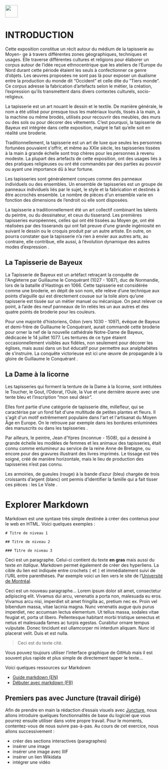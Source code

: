 <a href="https://juncture-digital.org"><img src="https://raw.githubusercontent.com/digitalArtHistory/recits-numeriques/main/images/btn_juncture.svg" style="height:40px"></a>

<param ve-config 
       title=" Les petites mains du Moyen Age : la mode des tapisseries et broderies" 
       banner="https://rmblf.files.wordpress.com/2019/10/tapisseriessl_produitevenement.png" 
       layout="vertical">

# INTRODUCTION

  Cette exposition constitue un récit autour du médium de la tapisserie au Moyen-  ge à travers différentes zones géographiques, techniques et usages. Elle traverse différentes cultures et religions pour élaborer un corpus autour de l’idée reçue ethnocentrique que les ateliers de l’Europe du Nord durant cette période étaient les seuls à confectionner ce genre d’objets. 
Les œuvres proposées ne sont pas là pour exposer un dualisme entre la production du monde dit “Occident” et celle dite du “Tiers monde”. Ce corpus adresse la fabrication d’artefacts selon le métier, la création, l’expression qu’ils transmettent dans divers contextes culturels, socio-religieux. 

La tapisserie est un art nouant le dessin et le textile. De manière générale, le nom a été utilisé pour presque tous les matériaux lourds, tissés à la main, à la machine ou même brodés, utilisés pour recouvrir des meubles, des murs ou des sols ou pour décorer des vêtements. C’est pourquoi, la tapisserie de Bayeux est intégrée dans cette exposition, malgré le fait qu’elle soit en réalité une broderie.

Traditionnellement, la tapisserie est un art de luxe que seules les personnes fortunées pouvaient s'offrir, et même au XXIe siècle, les tapisseries tissées à la main à grande échelle sont trop chères pour les personnes à revenu modeste. La plupart des artefacts de cette exposition, ont des usages liés à des pratiques religieuses ou ont été commandés par des parties au pouvoir ou ayant une importance dû à leur fortune. 

Les tapisseries sont généralement conçues comme des panneaux individuels ou des ensembles. Un ensemble de tapisseries est un groupe de panneaux individuels liés par le sujet, le style et la fabrication et destinés à être accrochés ensemble. Le nombre de pièces d'un ensemble varie en fonction des dimensions de l’endroit où elle sont disposées.

La tapisserie a traditionnellement été un art collectif combinant les talents du peintre, ou du dessinateur, et ceux du tisserand. Les premières tapisseries européennes, celles qui ont été tissées au Moyen  ge, ont été réalisées par des tisserands qui ont fait preuve d'une grande ingéniosité en suivant le dessin ou le croquis produit par un autre artiste. En outre, on pourra constater que la tapisserie n’a rien à envier aux autres arts, au contraire, elle contribue, elle aussi, à l’évolution dynamique des autres modes d’expression .

## La Tapisserie de Bayeux
La Tapisserie de Bayeux est un artéfact retraçant la conquête de l'Angleterre par Guillaume le Conquérant (1027 - 1087), duc de Normandie, lors de la bataille d'Hastings en 1066. Cette tapisserie est considérée comme une broderie, en dépit de son nom, elle relève d’une technique aux points d’aiguille qui est directement cousue sur la toile alors qu’une tapisserie est tissée sur un métier manuel ou mécanique. On peut relever ce point, à l’aide des neuf panneaux de lin reliés les un aux autres et des quatre points de broderie pour les couleurs.
<param ve-graphic 
  url="https://www.perseus-web.fr/nar6/uploads/tapisserie-de-bayeux-ok.jpg" 
  title="bayeux" />
  
  <param ve-iframe 
    src="https://www.bayeuxmuseum.com/la-tapisserie-de-bayeux/decouvrir-la-tapisserie-de-bayeux/explorer-la-tapisserie-de-bayeux-en-ligne/" />
   
Pour une majorité d’historiens, Odon (vers 1030 - 1097), évêque de Bayeux et demi-frère de Guillaume le Conquérant, aurait commandé cette broderie pour orner la nef de la nouvelle cathédrale Notre-Dame de Bayeux, dédicacée le 14 juillet 1077. Les tentures de ce type étaient occasionnellement visibles aux fidèles, non seulement pour décorer les églises, mais aussi dans un but éducatif pour permettre aux analphabètes de s’instruire. La conquête victorieuse est ici une œuvre de propagande à la gloire de Guillaume le Conquérant .
<param ve-image 
  manifest="https://gallica.bnf.fr/iiif/ark:/12148/btv1b7740786m/manifest.json" />

## La Dame à la licorne

Les tapisseries qui forment la tenture de la Dame à la licorne, sont intitulées le Toucher, le Gout, l’Odorat, l’Ouïe, la Vue et une dernière œuvre avec une tente bleu et l’inscription “mon seul désir”. 
<param ve-graphic 
  url="https://upload.wikimedia.org/wikipedia/commons/0/07/%28Toulouse%29_Le_toucher_%28La_Dame_%C3%A0_la_licorne%29_-_Mus%C3%A9e_de_Cluny_Paris.jpg" 
  title="Le toucher " />
  <param ve-graphic 
  url="https://upload.wikimedia.org/wikipedia/commons/f/fa/%28Toulouse%29_Le_Go%C3%BBt_%28La_Dame_%C3%A0_la_licorne%29_-_Mus%C3%A9e_de_Cluny_Paris.jpg" 
  title="Le goût " />
 <param ve-graphic 
  url="https://fr.wikipedia.org/wiki/La_Dame_%C3%A0_la_licorne#/media/Fichier:(Toulouse)_L'Odorat_(La_Dame_%C3%A0_la_licorne)_-_Mus%C3%A9e_de_Cluny_Paris.jpg" 
  title="L'odorat " />
 <param ve-graphic 
  url="https://fr.wikipedia.org/wiki/La_Dame_%C3%A0_la_licorne#/media/Fichier:(Toulouse)_L'Ou%C3%AFe_(La_Dame_%C3%A0_la_licorne)_-_Mus%C3%A9e_de_Cluny_Paris.jpg" 
  title="L'ouïe " />
  <param ve-graphic 
  url="https://fr.wikipedia.org/wiki/La_Dame_%C3%A0_la_licorne#/media/Fichier:(Toulouse)_Le_Vue_(La_Dame_%C3%A0_la_licorne)_-_Mus%C3%A9e_de_Cluny_Paris.jpg" 
  title="La vue " />
 <param ve-graphic 
  url="https://fr.wikipedia.org/wiki/La_Dame_%C3%A0_la_licorne#/media/Fichier:(Toulouse)_Mon_seul_d%C3%A9sir_(La_Dame_%C3%A0_la_licorne)_-_Mus%C3%A9e_de_Cluny_Paris.jpg" 
  title="à mon seul désir " />
 

Elles font partie d’une catégorie de tapisserie dite, millefleur, qui se caractérise par un fond fait d'une multitude de petites plantes et fleurs. Il s'agit d'un motif extrêmement populaire dans l'art et l'artisanat du Moyen Âge en Europe. On le retrouve par exemple dans les bordures enluminées des manuscrits ou dans les tapisseries .
<param ve-graphic 
  url="https://upload.wikimedia.org/wikipedia/commons/d/db/Cluny-Dame_%C3%A0_la_licorne-Detail_16.JPG" 
  title="mille fleur - détail à mon seul désir "/>

Par ailleurs, le peintre, Jean d’Ypres (inconnue - 1508), qui a dessiné à grande échelle les modèles de femmes et les animaux des tapisseries, était connu comme enlumineur au service de la reine Anne de Bretagne, ou encore pour des gravures illustrant des livres imprimés. Le tissage est très soigné, créé de manière horizontale, mais le lieu de production des tapisseries n’est pas connu.

Les armoiries, de gueules (rouge) à la bande d’azur (bleu) chargée de trois croissants d’argent (blanc) ont permis d’identifier la famille qui a fait tisser ces pièces : les Le Viste . 
<param ve-graphic 
  url="https://upload.wikimedia.org/wikipedia/commons/9/96/%28Toulouse%29_L%27Ou%C3%AFe_%28La_Dame_%C3%A0_la_licorne%29_-_Mus%C3%A9e_de_Cluny_Paris_-_Blason_d%27Antoine_Le_Viste.jpg" 
  title="armoire représentative des Le Viste"/>


# Explorer Markdown

Markdown est une syntaxe très simple destinée à créer des contenus pour le web en HTML. Voici quelques exemples :

```
# Titre de niveau 1

## Titre de niveau 2

### Titre de niveau 3
```

Ceci est un paragraphe. Celui-ci contient du texte **en gras** mais aussi du texte *en italique*. Markdown permet également de créer des hyperliens. La cible du lien est indiquée entre crochets `[` et `]` et immédiatement suivi de l’URL entre parenthèses. Par exemple voici un lien vers le site de l’[Université de Montréal](http://www.umontreal.ca).

Ceci est un nouveau paragraphe...  Lorem ipsum dolor sit amet, consectetur adipiscing elit. Vivamus dui arcu, venenatis a porta non, malesuada eu eros. Vivamus arcu nisi, imperdiet sit amet fringilla ac, pretium nec ex. Proin vel bibendum massa, vitae lacinia magna. Nunc venenatis augue quis purus imperdiet, nec accumsan lectus elementum. Ut tellus massa, sodales vitae feugiat et, porta ut libero. Pellentesque habitant morbi tristique senectus et netus et malesuada fames ac turpis egestas. Curabitur ornare tempus vulputate. Donec tincidunt est ullamcorper mi interdum aliquam. Nunc id placerat velit. Duis et est nulla. 

> Ceci est du texte cité.

Vous pouvez toujours utiliser l’interface graphique de GitHub mais il est souvent plus rapide et plus simple de directement tapper le texte...

Voici quelques ressources sur Markdown
- [Guide markdown (EN)](https://docs.github.com/en/get-started/writing-on-github/getting-started-with-writing-and-formatting-on-github/basic-writing-and-formatting-syntax)
- [Débuter avec markdown (FR)](https://programminghistorian.org/fr/lecons/debuter-avec-markdown)

## Premiers pas avec Juncture (travail dirigé)

Afin de prendre en main la rédaction d’essais visuels avec [Juncture](https://juncture-digital.org/), nous allons introduire quelques fonctionnalités de base du logiciel que vous pourrez ensuite utiliser dans votre propre travail. Pour le moments, contentez-vous de nous suivre pas-à-pas. Au cours de cet exercice, nous allons successivement :
- créer des sections interactives (paragraphes)
- insérer une image
- insérer une image avec IIIF
- insérer un lien Wikidata
- intégrer une vidéo





